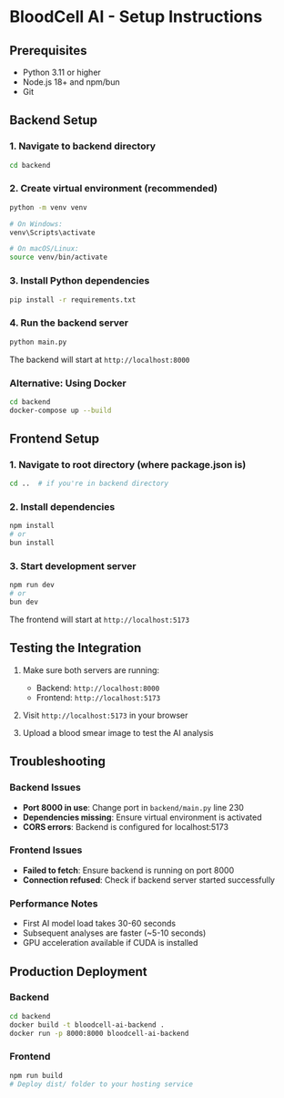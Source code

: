 # BloodCell AI - Setup Instructions

## Prerequisites
- Python 3.11 or higher
- Node.js 18+ and npm/bun
- Git

## Backend Setup

### 1. Navigate to backend directory
```bash
cd backend
```

### 2. Create virtual environment (recommended)
```bash
python -m venv venv

# On Windows:
venv\Scripts\activate

# On macOS/Linux:
source venv/bin/activate
```

### 3. Install Python dependencies
```bash
pip install -r requirements.txt
```

### 4. Run the backend server
```bash
python main.py
```

The backend will start at `http://localhost:8000`

### Alternative: Using Docker
```bash
cd backend
docker-compose up --build
```

## Frontend Setup

### 1. Navigate to root directory (where package.json is)
```bash
cd ..  # if you're in backend directory
```

### 2. Install dependencies
```bash
npm install
# or
bun install
```

### 3. Start development server
```bash
npm run dev
# or
bun dev
```

The frontend will start at `http://localhost:5173`

## Testing the Integration

1. Make sure both servers are running:
   - Backend: `http://localhost:8000`
   - Frontend: `http://localhost:5173`

2. Visit `http://localhost:5173` in your browser

3. Upload a blood smear image to test the AI analysis

## Troubleshooting

### Backend Issues
- **Port 8000 in use**: Change port in `backend/main.py` line 230
- **Dependencies missing**: Ensure virtual environment is activated
- **CORS errors**: Backend is configured for localhost:5173

### Frontend Issues
- **Failed to fetch**: Ensure backend is running on port 8000
- **Connection refused**: Check if backend server started successfully

### Performance Notes
- First AI model load takes 30-60 seconds
- Subsequent analyses are faster (~5-10 seconds)
- GPU acceleration available if CUDA is installed

## Production Deployment

### Backend
```bash
cd backend
docker build -t bloodcell-ai-backend .
docker run -p 8000:8000 bloodcell-ai-backend
```

### Frontend
```bash
npm run build
# Deploy dist/ folder to your hosting service
```